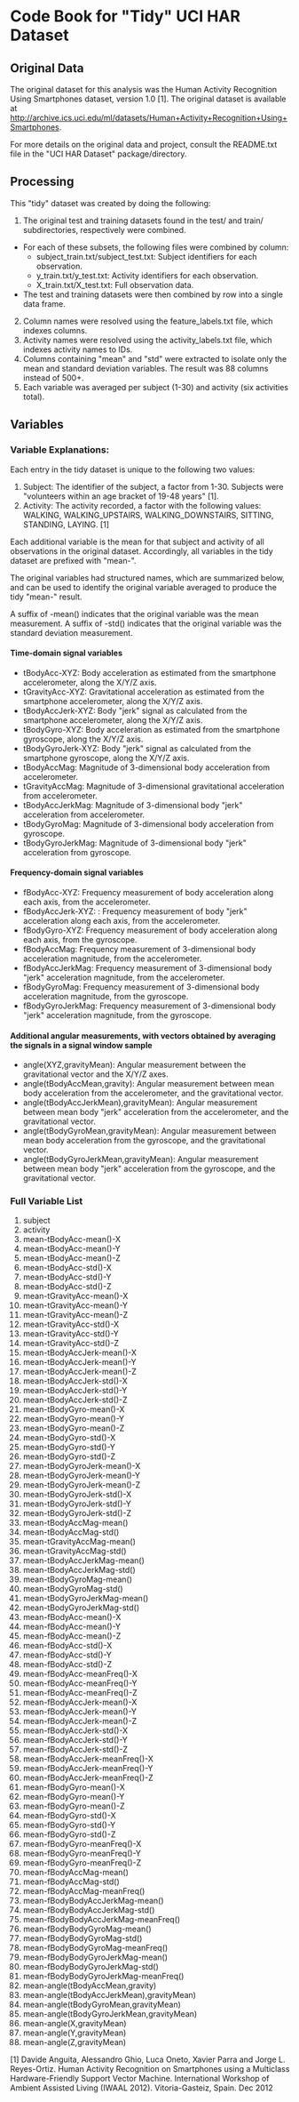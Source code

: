 # Code Book for "Tidy" UCI HAR Dataset

## Original Data

The original dataset for this analysis was the Human Activity Recognition Using Smartphones dataset, version 1.0 [1].  The original dataset is available at http://archive.ics.uci.edu/ml/datasets/Human+Activity+Recognition+Using+Smartphones.  

For more details on the original data and project, consult the README.txt file in the "UCI HAR Dataset" package/directory.


## Processing

This "tidy" dataset was created by doing the following:

1. The original test and training datasets found in the test/ and train/ subdirectories, respectively were combined.  
  * For each of these subsets, the following files were combined by column:
    * subject_train.txt/subject_test.txt: Subject identifiers for each observation.
    * y_train.txt/y_test.txt: Activity identifiers for each observation.
    * X_train.txt/X_test.txt: Full observation data.
  * The test and training datasets were then combined by row into a single data frame.
2. Column names were resolved using the feature_labels.txt file, which indexes columns.
3. Activity names were resolved using the activity_labels.txt file, which indexes activity names to IDs.
4. Columns containing "mean" and "std" were extracted to isolate only the mean and standard deviation variables.  The result was 88 columns instead of 500+.
5. Each variable was averaged per subject (1-30) and activity (six activities total).

## Variables

### Variable Explanations:

Each entry in the tidy dataset is unique to the following two values:
  1. Subject: The identifier of the subject, a factor from 1-30.  Subjects were "volunteers within an age bracket of 19-48 years" [1].  
  2. Activity: The activity recorded, a factor with the following values: WALKING, WALKING_UPSTAIRS, WALKING_DOWNSTAIRS, SITTING, STANDING, LAYING. [1]

Each additional variable is the mean for that subject and activity of all observations in the original dataset.  Accordingly, all variables in the tidy dataset are prefixed with "mean-".  

The original variables had structured names, which are summarized below, and can be used to identify the original variable averaged to produce the tidy "mean-" result. 

A suffix of -mean() indicates that the original variable was the mean measurement.
A suffix of -std() indicates that the original variable was the standard deviation measurement.

#### Time-domain signal variables

* tBodyAcc-XYZ: Body acceleration as estimated from the smartphone accelerometer, along the X/Y/Z axis.
* tGravityAcc-XYZ: Gravitational acceleration as estimated from the smartphone accelerometer, along the X/Y/Z axis.
* tBodyAccJerk-XYZ: Body "jerk" signal as calculated from the smartphone accelerometer, along the X/Y/Z axis.
* tBodyGyro-XYZ: Body acceleration as estimated from the smartphone gyroscope, along the X/Y/Z axis.
* tBodyGyroJerk-XYZ: Body "jerk" signal as calculated from the smartphone gyroscope, along the X/Y/Z axis.
* tBodyAccMag: Magnitude of 3-dimensional body acceleration from accelerometer.
* tGravityAccMag: Magnitude of 3-dimensional gravitational acceleration from accelerometer.
* tBodyAccJerkMag: Magnitude of 3-dimensional body "jerk" acceleration from accelerometer.
* tBodyGyroMag: Magnitude of 3-dimensional body acceleration from gyroscope.
* tBodyGyroJerkMag: Magnitude of 3-dimensional body "jerk" acceleration from gyroscope.

#### Frequency-domain signal variables

* fBodyAcc-XYZ: Frequency measurement of body acceleration along each axis, from the accelerometer.
* fBodyAccJerk-XYZ: : Frequency measurement of body "jerk" acceleration along each axis, from the accelerometer.
* fBodyGyro-XYZ: Frequency measurement of body acceleration along each axis, from the gyroscope.
* fBodyAccMag: Frequency measurement of 3-dimensional body acceleration magnitude, from the accelerometer.
* fBodyAccJerkMag: Frequency measurement of 3-dimensional body "jerk" acceleration magnitude, from the accelerometer.
* fBodyGyroMag: Frequency measurement of 3-dimensional body acceleration magnitude, from the gyroscope.
* fBodyGyroJerkMag: Frequency measurement of 3-dimensional body "jerk" acceleration magnitude, from the gyroscope.

#### Additional angular measurements, with vectors obtained by averaging the signals in a signal window sample

* angle(XYZ,gravityMean): Angular measurement between the gravitational vector and the X/Y/Z axes.
* angle(tBodyAccMean,gravity): Angular measurement between mean body acceleration from the accelerometer, and the gravitational vector.
* angle(tBodyAccJerkMean),gravityMean): Angular measurement between mean body "jerk" acceleration from the accelerometer, and the gravitational vector.
* angle(tBodyGyroMean,gravityMean): Angular measurement between mean body acceleration from the gyroscope, and the gravitational vector.
* angle(tBodyGyroJerkMean,gravityMean): Angular measurement between mean body "jerk" acceleration from the gyroscope, and the gravitational vector.

### Full Variable List
1. subject
2. activity
3. mean-tBodyAcc-mean()-X
4. mean-tBodyAcc-mean()-Y
5. mean-tBodyAcc-mean()-Z
6. mean-tBodyAcc-std()-X
7. mean-tBodyAcc-std()-Y
8. mean-tBodyAcc-std()-Z
9. mean-tGravityAcc-mean()-X
10. mean-tGravityAcc-mean()-Y
11. mean-tGravityAcc-mean()-Z
12. mean-tGravityAcc-std()-X
13. mean-tGravityAcc-std()-Y
14. mean-tGravityAcc-std()-Z
15. mean-tBodyAccJerk-mean()-X
16. mean-tBodyAccJerk-mean()-Y
17. mean-tBodyAccJerk-mean()-Z
18. mean-tBodyAccJerk-std()-X
19. mean-tBodyAccJerk-std()-Y
20. mean-tBodyAccJerk-std()-Z
21. mean-tBodyGyro-mean()-X
22. mean-tBodyGyro-mean()-Y
23. mean-tBodyGyro-mean()-Z
24. mean-tBodyGyro-std()-X
25. mean-tBodyGyro-std()-Y
26. mean-tBodyGyro-std()-Z
27. mean-tBodyGyroJerk-mean()-X
28. mean-tBodyGyroJerk-mean()-Y
29. mean-tBodyGyroJerk-mean()-Z
30. mean-tBodyGyroJerk-std()-X
31. mean-tBodyGyroJerk-std()-Y
32. mean-tBodyGyroJerk-std()-Z
33. mean-tBodyAccMag-mean()
34. mean-tBodyAccMag-std()
35. mean-tGravityAccMag-mean()
36. mean-tGravityAccMag-std()
37. mean-tBodyAccJerkMag-mean()
38. mean-tBodyAccJerkMag-std()
39. mean-tBodyGyroMag-mean()
40. mean-tBodyGyroMag-std()
41. mean-tBodyGyroJerkMag-mean()
42. mean-tBodyGyroJerkMag-std()
43. mean-fBodyAcc-mean()-X
44. mean-fBodyAcc-mean()-Y
45. mean-fBodyAcc-mean()-Z
46. mean-fBodyAcc-std()-X
47. mean-fBodyAcc-std()-Y
48. mean-fBodyAcc-std()-Z
49. mean-fBodyAcc-meanFreq()-X
50. mean-fBodyAcc-meanFreq()-Y
51. mean-fBodyAcc-meanFreq()-Z
52. mean-fBodyAccJerk-mean()-X
53. mean-fBodyAccJerk-mean()-Y
54. mean-fBodyAccJerk-mean()-Z
55. mean-fBodyAccJerk-std()-X
56. mean-fBodyAccJerk-std()-Y
57. mean-fBodyAccJerk-std()-Z
58. mean-fBodyAccJerk-meanFreq()-X
59. mean-fBodyAccJerk-meanFreq()-Y
60. mean-fBodyAccJerk-meanFreq()-Z
61. mean-fBodyGyro-mean()-X
62. mean-fBodyGyro-mean()-Y
63. mean-fBodyGyro-mean()-Z
64. mean-fBodyGyro-std()-X
65. mean-fBodyGyro-std()-Y
66. mean-fBodyGyro-std()-Z
67. mean-fBodyGyro-meanFreq()-X
68. mean-fBodyGyro-meanFreq()-Y
69. mean-fBodyGyro-meanFreq()-Z
70. mean-fBodyAccMag-mean()
71. mean-fBodyAccMag-std()
72. mean-fBodyAccMag-meanFreq()
73. mean-fBodyBodyAccJerkMag-mean()
74. mean-fBodyBodyAccJerkMag-std()
75. mean-fBodyBodyAccJerkMag-meanFreq()
76. mean-fBodyBodyGyroMag-mean()
77. mean-fBodyBodyGyroMag-std()
78. mean-fBodyBodyGyroMag-meanFreq()
79. mean-fBodyBodyGyroJerkMag-mean()
80. mean-fBodyBodyGyroJerkMag-std()
81. mean-fBodyBodyGyroJerkMag-meanFreq()
82. mean-angle(tBodyAccMean,gravity)
83. mean-angle(tBodyAccJerkMean),gravityMean)
84. mean-angle(tBodyGyroMean,gravityMean)
85. mean-angle(tBodyGyroJerkMean,gravityMean)
86. mean-angle(X,gravityMean)
87. mean-angle(Y,gravityMean)
88. mean-angle(Z,gravityMean)

[1] Davide Anguita, Alessandro Ghio, Luca Oneto, Xavier Parra and Jorge L. Reyes-Ortiz. Human Activity Recognition on Smartphones using a Multiclass Hardware-Friendly Support Vector Machine. International Workshop of Ambient Assisted Living (IWAAL 2012). Vitoria-Gasteiz, Spain. Dec 2012
